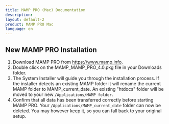 ```yaml
---
title: MAMP PRO (Mac) Documentation
description: 
layout: default-2
product: MAMP PRO Mac
language: en
---
```


## New MAMP PRO Installation

1.  Download MAMP PRO from https://www.mamp.info.
2. Double click on the MAMP_MAMP_PRO_4.0.pkg file in your Downloads folder.
3. The System Installer will guide you through the installation process.
   If the installer detects an existing MAMP folder it will rename the current MAMP folder to MAMP_current_date.
   An existing "htdocs" folder will be moved to your new `/Applications/MAMP folder`.
4. Confirm that all data has been transferred correctly before starting MAMP PRO.
   Your `/Applications/MAMP_current_date` folder can now be deleted. You may however keep it, so you can fall back to your original setup.

